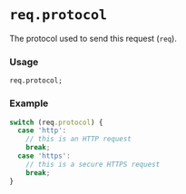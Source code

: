 # `req.protocol`

The protocol used to send this request (`req`).

### Usage
```usage
req.protocol;
```

### Example

```js
switch (req.protocol) {
  case 'http':
    // this is an HTTP request
    break;
  case 'https':
    // this is a secure HTTPS request
    break;
}
```




<docmeta name="displayName" value="req.protocol">
<docmeta name="pageType" value="property">
